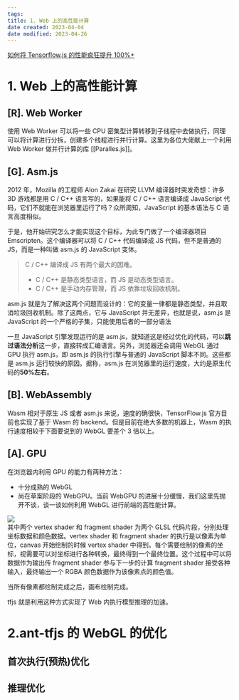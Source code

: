 ```yaml
---
tags:
title: 1. Web 上的高性能计算
date created: 2023-04-04
date modified: 2023-04-26
---
```


[如何将 Tensorflow.js 的性能疯狂提升 100%+](https://mp.weixin.qq.com/s/jU3_Bb6-1af1h1C24dNVIw)

# 1. Web 上的高性能计算

## [R]. Web Worker

使用 Web Worker 可以将一些 CPU 密集型计算转移到子线程中去做执行，同理可以将计算进行分拆，创建多个线程进行并行计算。这里为各位大佬献上一个利用 Web Worker 做并行计算的库 [[Paralles.js]]。

## [G]. Asm.js

2012 年，Mozilla 的工程师 Alon Zakai 在研究 LLVM 编译器时突发奇想：许多 3D 游戏都是用 C / C++ 语言写的，如果能将 C / C++ 语言编译成 JavaScript 代码，它们不就能在浏览器里运行了吗？众所周知，JavaScript 的基本语法与 C 语言高度相似。

于是，他开始研究怎么才能实现这个目标，为此专门做了一个编译器项目 Emscripten。这个编译器可以将 C / C++ 代码编译成 JS 代码，但不是普通的 JS，而是一种叫做 asm.js 的 JavaScript 变体。

> C / C++ 编译成 JS 有两个最大的困难。
>
> - C / C++ 是静态类型语言，而 JS 是动态类型语言。
> - C / C++ 是手动内存管理，而 JS 依靠垃圾回收机制。

asm.js 就是为了解决这两个问题而设计的：它的变量一律都是静态类型，并且取消垃圾回收机制。除了这两点，它与 JavaScript 并无差异，也就是说，asm.js 是 JavaScript 的一个严格的子集，只能使用后者的一部分语法

一旦 JavaScript 引擎发现运行的是 asm.js，就知道这是经过优化的代码，可以**跳过语法分析**这一步，直接转成汇编语言。另外，浏览器还会调用 WebGL 通过 GPU 执行 asm.js，即 asm.js 的执行引擎与普通的 JavaScript 脚本不同。这些都是 asm.js 运行较快的原因。据称，asm.js 在浏览器里的运行速度，大约是原生代码的**50%左右**。

## [B]. WebAssembly

Wasm 相对于原生 JS 或者 asm.js 来说，速度的确很快，TensorFlow.js 官方目前也实现了基于 Wasm 的 backend。但是目前在绝大多数的机器上，Wasm 的执行速度相较于下面要说到的 WebGL 要差个 3 倍以上。

## [A]. GPU

在浏览器内利用 GPU 的能力有两种方法：

- 十分成熟的 WebGL
- 尚在草案阶段的 WebGPU。当前 WebGPU 的进展十分缓慢，我们这里先抛开不谈，谈一谈如何利用 WebGL 进行前端的高性能计算。

![](https://i.loli.net/2021/11/19/ADf4Kq2sPxXjbti.png)  
其中两个 vertex shader 和 fragment shader 为两个 GLSL 代码片段，分别处理坐标数据和颜色数据。vertex shader 和 fragment shader 的执行是以像素为单位，canvas 开始绘制的时候 vertex shader 中得到。每个需要绘制的像素的坐标，视需要可以对坐标进行各种转换，最终得到一个最终位置。这个过程中可以将数据作为输出传 fragment shader 参与下一步的计算 fragment shader 接受各种输入，最终输出一个 RGBA 颜色数据作为该像素点的颜色值。

当所有像素都绘制完成之后，画布绘制完成。

tfjs 就是利用这种方式实现了 Web 内执行模型推理的加速。

# 2.ant-tfjs 的 WebGL 的优化

## 首次执行(预热)优化

## 推理优化
